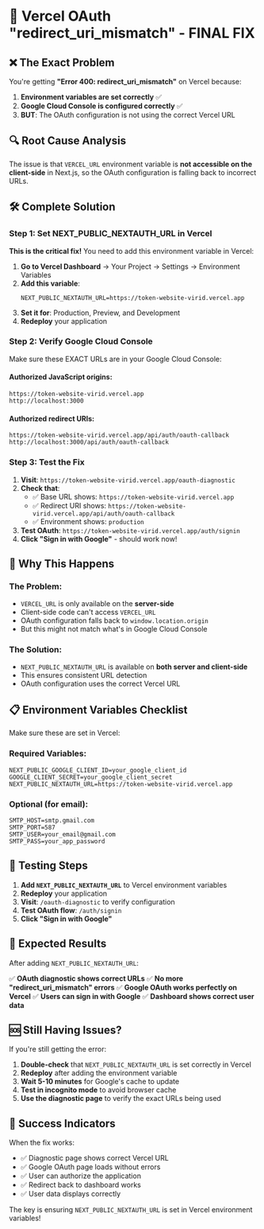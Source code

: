 # 🚨 Vercel OAuth "redirect_uri_mismatch" - FINAL FIX

## ❌ **The Exact Problem**

You're getting **"Error 400: redirect_uri_mismatch"** on Vercel because:

1. **Environment variables are set correctly** ✅
2. **Google Cloud Console is configured correctly** ✅  
3. **BUT**: The OAuth configuration is not using the correct Vercel URL

## 🔍 **Root Cause Analysis**

The issue is that `VERCEL_URL` environment variable is **not accessible on the client-side** in Next.js, so the OAuth configuration is falling back to incorrect URLs.

## 🛠️ **Complete Solution**

### Step 1: Set NEXT_PUBLIC_NEXTAUTH_URL in Vercel

**This is the critical fix!** You need to add this environment variable in Vercel:

1. **Go to Vercel Dashboard** → Your Project → Settings → Environment Variables
2. **Add this variable**:
   ```
   NEXT_PUBLIC_NEXTAUTH_URL=https://token-website-virid.vercel.app
   ```
3. **Set it for**: Production, Preview, and Development
4. **Redeploy** your application

### Step 2: Verify Google Cloud Console

Make sure these EXACT URLs are in your Google Cloud Console:

#### **Authorized JavaScript origins:**
```
https://token-website-virid.vercel.app
http://localhost:3000
```

#### **Authorized redirect URIs:**
```
https://token-website-virid.vercel.app/api/auth/oauth-callback
http://localhost:3000/api/auth/oauth-callback
```

### Step 3: Test the Fix

1. **Visit**: `https://token-website-virid.vercel.app/oauth-diagnostic`
2. **Check that**:
   - ✅ Base URL shows: `https://token-website-virid.vercel.app`
   - ✅ Redirect URI shows: `https://token-website-virid.vercel.app/api/auth/oauth-callback`
   - ✅ Environment shows: `production`
3. **Test OAuth**: `https://token-website-virid.vercel.app/auth/signin`
4. **Click "Sign in with Google"** - should work now!

## 🔧 **Why This Happens**

### The Problem:
- `VERCEL_URL` is only available on the **server-side**
- Client-side code can't access `VERCEL_URL`
- OAuth configuration falls back to `window.location.origin`
- But this might not match what's in Google Cloud Console

### The Solution:
- `NEXT_PUBLIC_NEXTAUTH_URL` is available on **both server and client-side**
- This ensures consistent URL detection
- OAuth configuration uses the correct Vercel URL

## 📋 **Environment Variables Checklist**

Make sure these are set in Vercel:

### Required Variables:
```
NEXT_PUBLIC_GOOGLE_CLIENT_ID=your_google_client_id
GOOGLE_CLIENT_SECRET=your_google_client_secret
NEXT_PUBLIC_NEXTAUTH_URL=https://token-website-virid.vercel.app
```

### Optional (for email):
```
SMTP_HOST=smtp.gmail.com
SMTP_PORT=587
SMTP_USER=your_email@gmail.com
SMTP_PASS=your_app_password
```

## 🧪 **Testing Steps**

1. **Add `NEXT_PUBLIC_NEXTAUTH_URL`** to Vercel environment variables
2. **Redeploy** your application
3. **Visit**: `/oauth-diagnostic` to verify configuration
4. **Test OAuth flow**: `/auth/signin`
5. **Click "Sign in with Google"**

## 🎯 **Expected Results**

After adding `NEXT_PUBLIC_NEXTAUTH_URL`:

✅ **OAuth diagnostic shows correct URLs**
✅ **No more "redirect_uri_mismatch" errors**
✅ **Google OAuth works perfectly on Vercel**
✅ **Users can sign in with Google**
✅ **Dashboard shows correct user data**

## 🆘 **Still Having Issues?**

If you're still getting the error:

1. **Double-check** that `NEXT_PUBLIC_NEXTAUTH_URL` is set correctly in Vercel
2. **Redeploy** after adding the environment variable
3. **Wait 5-10 minutes** for Google's cache to update
4. **Test in incognito mode** to avoid browser cache
5. **Use the diagnostic page** to verify the exact URLs being used

## 🎉 **Success Indicators**

When the fix works:
- ✅ Diagnostic page shows correct Vercel URL
- ✅ Google OAuth page loads without errors
- ✅ User can authorize the application
- ✅ Redirect back to dashboard works
- ✅ User data displays correctly

The key is ensuring `NEXT_PUBLIC_NEXTAUTH_URL` is set in Vercel environment variables!
